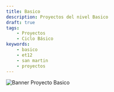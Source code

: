 ```yaml
---
title: Basico
description: Proyectos del nivel Basico
draft: true
tags:
    - Proyectos
    - Ciclo Básico
keywords:
    - basico
    - et12
    - san martin
    - proyectos
---
```

![Banner Proyecto Basico](/imgs/proyectobasico.png?lightbox=false)